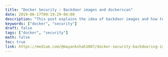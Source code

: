 ```yaml
---
title: "Docker Security : Backdoor images and dockerscan"
date: 2019-06-17T09:19:29-04:00
description: "This post explains the idea of backdoor images and how to use dockerscan"
keywords: ["docker", "security"]
draft: false
tags: ["docker", "security"]
math: false
toc: true
link: https://medium.com/@mayankshah1607/docker-security-backdooring-images-with-dockerscan-ace5ff65bd39
---
```


